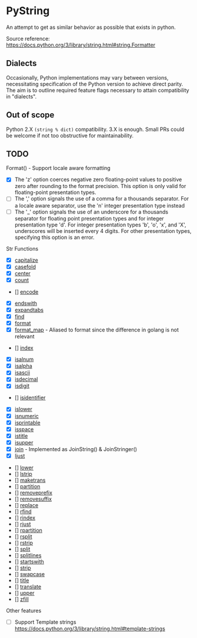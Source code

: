 # PyString

An attempt to get as similar behavior as possible that exists in python.

Source reference: https://docs.python.org/3/library/string.html#string.Formatter


## Dialects
Occasionally, Python implementations may vary between versions, necessitating
specification of the Python version to achieve direct parity. The aim is to
outline required feature flags necessary to attain compatibility in "dialects".


## Out of scope
Python 2.X `(string % dict)` compatibility. 3.X is enough. Small PRs could be welcome if not too
obstructive for maintainability.

## TODO

Format() - Support locale aware formatting
- [x] The 'z' option coerces negative zero floating-point values to positive zero after rounding to the format precision. This option is only valid for floating-point presentation types.
- [ ] The ',' option signals the use of a comma for a thousands separator. For a locale aware separator, use the 'n' integer presentation type instead
- [ ] The '_' option signals the use of an underscore for a thousands separator for floating point presentation types and for integer presentation type 'd'. For integer presentation types 'b', 'o', 'x', and 'X', underscores will be inserted every 4 digits. For other presentation types, specifying this option is an error.

Str Functions
- [x] [capitalize](https://docs.python.org/3/library/stdtypes.html#str.capitalize)
- [x] [casefold](https://docs.python.org/3/library/stdtypes.html#str.casefold)
- [x] [center](https://docs.python.org/3/library/stdtypes.html#str.center)
- [x] [count](https://docs.python.org/3/library/stdtypes.html#str.count)
- [] [encode](https://docs.python.org/3/library/stdtypes.html#str.encode)
- [x] [endswith](https://docs.python.org/3/library/stdtypes.html#str.endswith)
- [x] [expandtabs](https://docs.python.org/3/library/stdtypes.html#str.expandtabs)
- [x] [find](https://docs.python.org/3/library/stdtypes.html#str.find)
- [x] [format](https://docs.python.org/3/library/stdtypes.html#str.format)
- [x] [format_map](https://docs.python.org/3/library/stdtypes.html#str.format_map) - Aliased to format since the difference in golang is not relevant
- [] [index](https://docs.python.org/3/library/stdtypes.html#str.index)
- [x] [isalnum](https://docs.python.org/3/library/stdtypes.html#str.isalnum)
- [x] [isalpha](https://docs.python.org/3/library/stdtypes.html#str.isalpha)
- [x] [isascii](https://docs.python.org/3/library/stdtypes.html#str.isascii)
- [x] [isdecimal](https://docs.python.org/3/library/stdtypes.html#str.isdecimal)
- [x] [isdigit](https://docs.python.org/3/library/stdtypes.html#str.isdigit)
- [] [isidentifier](https://docs.python.org/3/library/stdtypes.html#str.isidentifier)
- [x] [islower](https://docs.python.org/3/library/stdtypes.html#str.islower)
- [x] [isnumeric](https://docs.python.org/3/library/stdtypes.html#str.isnumeric)
- [x] [isprintable](https://docs.python.org/3/library/stdtypes.html#str.isprintable)
- [x] [isspace](https://docs.python.org/3/library/stdtypes.html#str.isspace)
- [x] [istitle](https://docs.python.org/3/library/stdtypes.html#str.istitle)
- [x] [isupper](https://docs.python.org/3/library/stdtypes.html#str.isupper)
- [x] [join](https://docs.python.org/3/library/stdtypes.html#str.join) - Implemented as JoinString() & JoinStringer()
- [x] [ljust](https://docs.python.org/3/library/stdtypes.html#str.ljust)
- [] [lower](https://docs.python.org/3/library/stdtypes.html#str.lower)
- [] [lstrip](https://docs.python.org/3/library/stdtypes.html#str.lstrip)
- [] [maketrans](https://docs.python.org/3/library/stdtypes.html#str.maketrans)
- [] [partition](https://docs.python.org/3/library/stdtypes.html#str.partition)
- [] [removeprefix](https://docs.python.org/3/library/stdtypes.html#str.removeprefix)
- [] [removesuffix](https://docs.python.org/3/library/stdtypes.html#str.removesuffix)
- [] [replace](https://docs.python.org/3/library/stdtypes.html#str.replace)
- [] [rfind](https://docs.python.org/3/library/stdtypes.html#str.rfind)
- [] [rindex](https://docs.python.org/3/library/stdtypes.html#str.rindex)
- [] [rjust](https://docs.python.org/3/library/stdtypes.html#str.rjust)
- [] [rpartition](https://docs.python.org/3/library/stdtypes.html#str.rpartition)
- [] [rsplit](https://docs.python.org/3/library/stdtypes.html#str.rsplit)
- [] [rstrip](https://docs.python.org/3/library/stdtypes.html#str.rstrip)
- [] [split](https://docs.python.org/3/library/stdtypes.html#str.split)
- [] [splitlines](https://docs.python.org/3/library/stdtypes.html#str.splitlines)
- [] [startswith](https://docs.python.org/3/library/stdtypes.html#str.startswith)
- [] [strip](https://docs.python.org/3/library/stdtypes.html#str.strip)
- [] [swapcase](https://docs.python.org/3/library/stdtypes.html#str.swapcase)
- [] [title](https://docs.python.org/3/library/stdtypes.html#str.title)
- [] [translate](https://docs.python.org/3/library/stdtypes.html#str.translate)
- [] [upper](https://docs.python.org/3/library/stdtypes.html#str.upper)
- [] [zfill](https://docs.python.org/3/library/stdtypes.html#str.zfill)

Other features
- [ ] Support Template strings https://docs.python.org/3/library/string.html#template-strings
